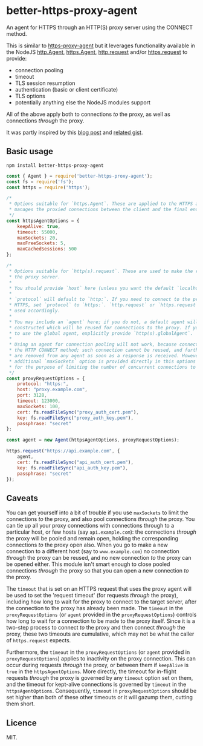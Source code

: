 better-https-proxy-agent
========================

An agent for HTTPS through an HTTP(S) proxy server using the CONNECT method.

This is similar to [https-proxy-agent](https://github.com/TooTallNate/node-https-proxy-agent)
but it leverages functionality available in the NodeJS [http.Agent](https://nodejs.org/api/http.html#http_class_http_agent),
[https.Agent](https://nodejs.org/api/https.html#https_class_https_agent), [http.request](https://nodejs.org/api/http.html#http_http_request_options_callback)
and/or [https.request](https://nodejs.org/api/https.html#https_https_request_options_callback)
to provide:

* connection pooling
* timeout
* TLS session resumption
* authentication (basic or client certificate)
* TLS options
* potentially anything else the NodeJS modules support

All of the above apply both to connections _to_ the proxy, as well as
connections _through_ the proxy.

It was partly inspired by this
[blog post](https://www.vanamco.com/2014/06/24/proxy-requests-in-node-js/)
and [related gist](https://gist.github.com/matthias-christen/6beb3b4dda26bd6a221d).

Basic usage
-----------

```
npm install better-https-proxy-agent
```

```javascript
const { Agent } = require('better-https-proxy-agent');
const fs = require('fs');
const https = require('https');

/*
 * Options suitable for `https.Agent`. These are applied to the HTTPS agent which
 * manages the proxied connections between the client and the final endpoint.
 */
const httpsAgentOptions = {
    keepAlive: true,
    timeout: 55000,
    maxSockets: 20,
    maxFreeSockets: 5,
    maxCachedSessions: 500
};

/*
 * Options suitable for `http(s).request`. These are used to make the request to
 * the proxy server.
 *
 * You should provide `host` here (unless you want the default `localhost`).
 *
 * `protocol` will default to `http:`. If you need to connect to the proxy over
 * HTTPS, set `protocol` to `https:`. `http.request` or `https.request` will be
 * used accordingly.
 *
 * You may include an `agent` here; if you do not, a default agent will be
 * constructed which will be reused for connections to the proxy. If you wish
 * to use the global agent, explicitly provide `http(s).globalAgent`.
 *
 * Using an agent for connection pooling will not work, because connections use
 * the HTTP CONNECT method; such connection cannot be reused, and furthermore
 * are removed from any agent as soon as a response is received. However, an
 * additional `maxSockets` option is provided directly in this options object
 * for the purpose of limiting the number of concurrent connections to a proxy.
 */
const proxyRequestOptions = {
    protocol: "https:", 
    host: "proxy.example.com",
    port: 3128,
    timeout: 123000,
    maxSockets: 100,
    cert: fs.readFileSync("proxy_auth_cert.pem"),
    key: fs.readFileSync("proxy_auth_key.pem"),
    passphrase: "secret"
};

const agent = new Agent(httpsAgentOptions, proxyRequestOptions);

https.request("https://api.example.com", {
    agent,
    cert: fs.readFileSync("api_auth_cert.pem"),
    key: fs.readFileSync("api_auth_key.pem"),
    passphrase: "secret"
});
```

Caveats
-------

You can get yourself into a bit of trouble if you use `maxSockets` to limit the
connections _to_ the proxy, and also pool connections _through_ the proxy. You
can tie up all your proxy connections with connections through to a particular
host, or few hosts (say `api.example.com`): the connections _through_ the proxy
will be pooled and remain open, holding the corresponding connections _to_ the
proxy open also. When you go to make a new connection to a different host (say
to `www.example.com`) no connection _through_ the proxy can be reused, and no
new connection _to_ the proxy can be opened either. This module isn't smart
enough to close pooled connections _through_ the proxy so that you can open a
new connection _to_ the proxy.

The `timeout` that is set on an HTTPS request that uses the proxy agent will be
used to set the 'request timeout' (for requests _through_ the proxy), including
how long to wait for the proxy to connect to the target server, after the
connection to the proxy has already been made. The `timeout` in the
`proxyRequestOptions` (or `agent` provided in the `proxyRequestOptions`)
controls how long to wait for a connection to be made to the proxy itself.
Since it is a two-step process to connect _to_ the proxy and then connect
_through_ the proxy, these two timeouts are cumulative, which may not be what
the caller of `https.request` expects.

Furthermore, the `timeout` in the `proxyRequestOptions` (or `agent` provided in
`proxyRequestOptions`) applies to inactivity on the proxy connection. This can
occur during requests _through_ the proxy, or between them if `keepAlive` is
`true` in the `httpsAgentOptions`. More directly, the timeout for in-flight
requests _through_ the proxy is governed by any `timeout` option set on them,
and the timeout for kept-alive connections is governed by `timeout` in the
`httpsAgentOptions`. Consequently, `timeout` in `proxyRequestOptions` should be
set higher than both of these other timeouts or it will gazump them, cutting
them short.

Licence
-------

MIT.

